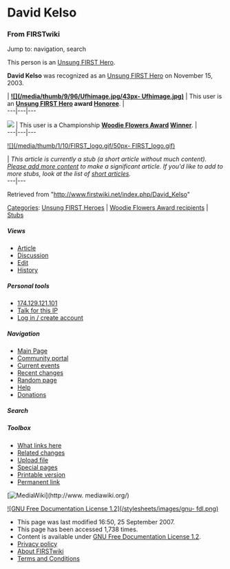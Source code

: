 # David Kelso

### From FIRSTwiki

Jump to: navigation, search

This person is an [Unsung FIRST Hero](/index.php/Unsung_FIRST_Hero "Unsung
FIRST Hero" ).

  
**David Kelso** was recognized as an [Unsung FIRST Hero](/index.php/Unsung_FIRST_Hero "Unsung FIRST Hero" ) on November 15, 2003. 

|  **[![](/media/thumb/9/96/Ufhimage.jpg/43px-
Ufhimage.jpg)](/index.php/Image:Ufhimage.jpg "" )** | This user is an
**[Unsung FIRST Hero](/index.php/Unsung_FIRST_Hero "Unsung FIRST Hero" ) award
[Honoree](/index.php/Category:Unsung_FIRST_Heroes "Category:Unsung FIRST
Heroes" )**. |  
---|---|---  
  
**[![](/media/thumb/e/e1/Wfaimage.jpg/43px-Wfaimage.jpg)](/index.php/Image:Wfaimage.jpg "" )** | This user is a Championship **[Woodie Flowers Award](/index.php/Woodie_Flowers_Award "Woodie Flowers Award" ) [Winner](/index.php/Category:Woodie_Flowers_Award_recipients "Category:Woodie Flowers Award recipients" )**. |   
---|---|---  
  
  

  

  

  

  

  

  

[![](/media/thumb/1/10/FIRST_logo.gif/50px-
FIRST_logo.gif)](/index.php/Image:FIRST_logo.gif "" )

|  _This article is currently a stub (a short article without much content).
[Please add more
content](http://www.firstwiki.net/index.php?title=David_Kelso&action=edit
"http://www.firstwiki.net/index.php?title=David_Kelso&action=edit" ) to make a
significant article. If you'd like to add to more stubs, look at the list of
[short articles](/index.php/Special:Shortpages "Special:Shortpages" )._  
---|---  
  
Retrieved from "<http://www.firstwiki.net/index.php/David_Kelso>"

[Categories](/index.php?title=Special:Categories&article=David_Kelso
"Special:Categories" ): [Unsung FIRST
Heroes](/index.php/Category:Unsung_FIRST_Heroes "Category:Unsung FIRST Heroes"
) | [Woodie Flowers Award
recipients](/index.php/Category:Woodie_Flowers_Award_recipients
"Category:Woodie Flowers Award recipients" ) |
[Stubs](/index.php/Category:Stubs "Category:Stubs" )

##### Views

  * [Article](/index.php/David_Kelso)
  * [Discussion](/index.php?title=Talk:David_Kelso&action=edit)
  * [Edit](/index.php?title=David_Kelso&action=edit)
  * [History](/index.php?title=David_Kelso&action=history)

##### Personal tools

  * [174.129.121.101](/index.php/User:174.129.121.101)
  * [Talk for this IP](/index.php/User_talk:174.129.121.101)
  * [Log in / create account](/index.php?title=Special:Userlogin&returnto=David_Kelso)

[](/index.php/Main_Page "Main Page" )

##### Navigation

  * [Main Page](/index.php/Main_Page)
  * [Community portal](/index.php/FIRSTwiki:Community_portal)
  * [Current events](/index.php/Current_events)
  * [Recent changes](/index.php/Special:Recentchanges)
  * [Random page](/index.php/Special:Random)
  * [Help](/index.php/FIRSTwiki:Help)
  * [Donations](/index.php/FIRSTwiki:Site_support)

##### Search



##### Toolbox

  * [What links here](/index.php/Special:Whatlinkshere/David_Kelso)
  * [Related changes](/index.php/Special:Recentchangeslinked/David_Kelso)
  * [Upload file](/index.php/Special:Upload)
  * [Special pages](/index.php/Special:Specialpages)
  * [Printable version](/index.php?title=David_Kelso&printable=yes)
  * [Permanent link](/index.php?title=David_Kelso&oldid=63242)

[![MediaWiki](/skins/common/images/poweredby_mediawiki_88x31.png)](http://www.
mediawiki.org/)

[![GNU Free Documentation License 1.2](/stylesheets/images/gnu-
fdl.png)](http://www.gnu.org/copyleft/fdl.html)

  * This page was last modified 16:50, 25 September 2007.
  * This page has been accessed 1,738 times.
  * Content is available under [GNU Free Documentation License 1.2](http://www.gnu.org/copyleft/fdl.html "http://www.gnu.org/copyleft/fdl.html" ).
  * [Privacy policy](/index.php/FIRSTwiki:Privacy_policy "FIRSTwiki:Privacy policy" )
  * [About FIRSTwiki](/index.php/FIRSTwiki:About "FIRSTwiki:About" )
  * [Terms and Conditions](/index.php/FIRSTwiki:Terms_and_conditions "FIRSTwiki:Terms and conditions" )

